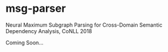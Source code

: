 # msg-parser
Neural Maximum Subgraph Parsing for Cross-Domain Semantic Dependency Analysis, CoNLL 2018

Coming Soon...
